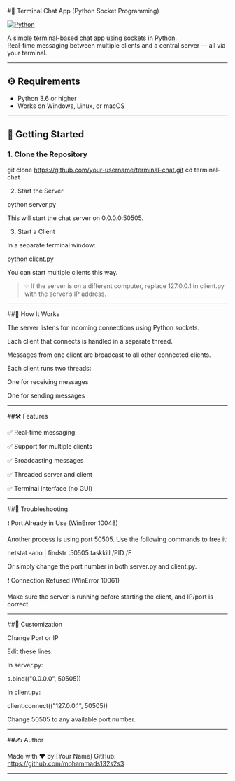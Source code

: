  #💬 Terminal Chat App (Python Socket Programming)

[![Python](https://img.shields.io/badge/Python-3.6%2B-blue.svg)](https://www.python.org/)



A simple terminal-based chat app using sockets in Python.  
Real-time messaging between multiple clients and a central server — all via your terminal.

---


## ⚙️ Requirements

- Python 3.6 or higher
- Works on Windows, Linux, or macOS

---

## 🚀 Getting Started

### 1. Clone the Repository

git clone https://github.com/your-username/terminal-chat.git
cd terminal-chat

2. Start the Server

python server.py

This will start the chat server on 0.0.0.0:50505.

3. Start a Client

In a separate terminal window:

python client.py

You can start multiple clients this way.

> 💡 If the server is on a different computer, replace 127.0.0.1 in client.py with the server’s IP address.




---

##🧠 How It Works

The server listens for incoming connections using Python sockets.

Each client that connects is handled in a separate thread.

Messages from one client are broadcast to all other connected clients.

Each client runs two threads:

One for receiving messages

One for sending messages




---


##🛠 Features

✅ Real-time messaging

✅ Support for multiple clients

✅ Broadcasting messages

✅ Threaded server and client

✅ Terminal interface (no GUI)



---

##🧪 Troubleshooting

❗ Port Already in Use (WinError 10048)

Another process is using port 50505. Use the following commands to free it:

netstat -ano | findstr :50505
taskkill /PID <PID> /F

Or simply change the port number in both server.py and client.py.

❗ Connection Refused (WinError 10061)

Make sure the server is running before starting the client, and IP/port is correct.


---

##🔧 Customization

Change Port or IP

Edit these lines:

In server.py:

s.bind(("0.0.0.0", 50505))

In client.py:

client.connect(("127.0.0.1", 50505))

Change 50505 to any available port number.


---

##✍️ Author

Made with ❤️ by [Your Name]
GitHub: https://github.com/mohammads132s2s3

---
